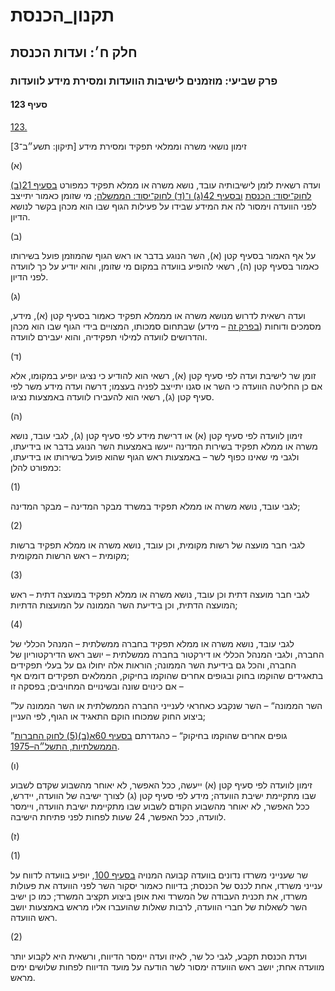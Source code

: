 # תקנון_הכנסת

## חלק ח׳: ועדות הכנסת

### פרק שביעי: מוזמנים לישיבות הוועדות ומסירת מידע לוועדות

#### סעיף 123

[123.](https://he.wikisource.org/wiki/תקנון_הכנסת#s_yp_123)

זימון נושאי משרה וממלאי תפקיד ומסירת מידע [תיקון: תשע״ב־3]

(א)

ועדה רשאית לזמן לישיבותיה עובד, נושא משרה או ממלא תפקיד כמפורט [בסעיף 21(ב) לחוק־יסוד: הכנסת](https://he.wikisource.org/wiki/חוק-יסוד:_הכנסת#s_yp_21 "חוק-יסוד: הכנסת") [ובסעיף 42(ג) ו־(ד) לחוק־יסוד: הממשלה](https://he.wikisource.org/wiki/חוק-יסוד:_הממשלה#s_yp_42 "חוק-יסוד: הממשלה"); מי שזומן כאמור יתייצב לפני הוועדה וימסור לה את המידע שבידו על פעילות הגוף שבו הוא מכהן בקשר לנושא הדיון.

(ב)

על אף
האמור בסעיף קטן (א), השר הנוגע בדבר או ראש הגוף שהמוזמן פועל בשירותו
כאמור בסעיף קטן (ה), רשאי להופיע בוועדה במקום מי שזומן, והוא יודיע על כך
לוועדה לפני הדיון.

(ג)

ועדה רשאית לדרוש מנושא משרה או מממלא תפקיד כאמור בסעיף קטן (א), מידע, מסמכים ודוחות ([בפרק זה](https://he.wikisource.org/wiki/תקנון_הכנסת#hlq_h_prq_7) – מידע) שבתחום סמכותו, המצויים בידי הגוף שבו הוא מכהן והדרושים לוועדה למילוי תפקידיה, והוא יעבירם לוועדה.

(ד)

זומן שר
לישיבת ועדה לפי סעיף קטן (א), רשאי הוא להודיע כי נציגו יופיע במקומו, אלא
אם כן החליטה הוועדה כי השר או סגנו יתייצב לפניה בעצמו; דרשה ועדה מידע
משר לפי סעיף קטן (ג), רשאי הוא להעבירו לוועדה באמצעות נציגו.

(ה)

זימון
לוועדה לפי סעיף קטן (א) או דרישת מידע לפי סעיף קטן (ג), לגבי עובד, נושא
משרה או ממלא תפקיד בשירות המדינה ייעשו באמצעות השר הנוגע בדבר או
בידיעתו, ולגבי מי שאינו כפוף לשר – באמצעות ראש הגוף שהוא פועל בשירותו או
בידיעתו, כמפורט להלן:

(1)

לגבי עובד, נושא משרה או ממלא תפקיד במשרד מבקר המדינה – מבקר המדינה;

(2)

לגבי חבר מועצה של רשות מקומית, וכן עובד, נושא משרה או ממלא תפקיד ברשות מקומית – ראש הרשות המקומית;

(3)

לגבי חבר מועצה דתית וכן עובד, נושא משרה או ממלא תפקיד במועצה דתית – ראש המועצה הדתית, וכן בידיעת השר הממונה על המועצות הדתיות;

(4)

לגבי עובד,
נושא משרה או ממלא תפקיד בחברה ממשלתית – המנהל הכללי של החברה, ולגבי
המנהל הכללי או דירקטור בחברה ממשלתית – יושב ראש הדירקטוריון של החברה,
והכל גם בידיעת השר הממונה; הוראות אלה יחולו גם על בעלי תפקידים בתאגידים
שהוקמו בחוק ובגופים אחרים שהוקמו בחיקוק, הממלאים תפקידים דומים אף אם
כינוים שונה ובשינויים המחויבים; בפסקה זו –

”השר הממונה“ – השר שנקבע כאחראי לענייני החברה הממשלתית או השר הממונה על ביצוע החוק שמכוחו הוקם התאגיד או הגוף, לפי העניין;

”גופים אחרים שהוקמו בחיקוק“ – כהגדרתם [בסעיף 60א(ב)(5) לחוק החברות הממשלתיות, התשל״ה–1975](https://he.wikisource.org/wiki/חוק_החברות_הממשלתיות#סעיף_60א "חוק החברות הממשלתיות").

(ו)

זימון
לוועדה לפי סעיף קטן (א) ייעשה, ככל האפשר, לא יאוחר מהשבוע שקדם לשבוע שבו
מתקיימת ישיבת הוועדה; מידע לפי סעיף קטן (ג) לצורך ישיבה של הוועדה,
יידרש, ככל האפשר, לא יאוחר מהשבוע הקודם לשבוע שבו מתקיימת ישיבת הוועדה,
ויימסר לוועדה, ככל האפשר, 24 שעות לפחות לפני פתיחת הישיבה.

(ז)

(1)

שר שענייני משרדו נדונים בוועדה קבועה המנויה [בסעיף 100](https://he.wikisource.org/wiki/תקנון_הכנסת#s_yp_100),
יופיע בוועדה לדווח על ענייני משרדו, אחת לכנס של הכנסת; בדיווח כאמור
יסקור השר לפני הוועדה את פעולות משרדו, את תכנית העבודה של המשרד ואת אופן
ביצוע תקציב המשרד; כמו כן ישיב השר לשאלות של חברי הוועדה, לרבות שאלות
שהועברו אליו מראש באמצעות יושב ראש הוועדה.

(2)

ועדת הכנסת
תקבע, לגבי כל שר, לאיזו ועדה יימסר הדיווח, ורשאית היא לקבוע יותר מוועדה
אחת; יושב ראש הוועדה ימסור לשר הודעה על מועד הדיווח לפחות שלושים ימים
מראש.